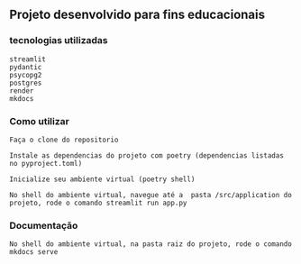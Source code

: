 ## Projeto desenvolvido para fins educacionais

### tecnologias utilizadas
    streamlit
    pydantic
    psycopg2
    postgres
    render
    mkdocs

### Como utilizar

    Faça o clone do repositorio

    Instale as dependencias do projeto com poetry (dependencias listadas no pyproject.toml)

    Inicialize seu ambiente virtual (poetry shell)

    No shell do ambiente virtual, navegue até a  pasta /src/application do projeto, rode o comando streamlit run app.py

### Documentação

    No shell do ambiente virtual, na pasta raiz do projeto, rode o comando mkdocs serve